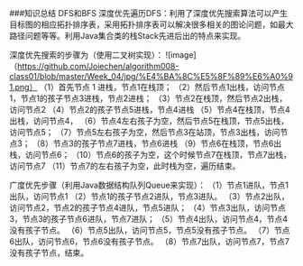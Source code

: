 ###知识总结
DFS和BFS
   深度优先遍历DFS：利用了深度优先搜索算法可以产生目标图的相应拓扑排序表，采用拓扑排序表可以解决很多相关的图论问题，如最大路径问题等等。利用Java集合类的栈Stack先进后出的特点来实现。
   
深度优先搜索的步骤为（使用二叉树实现）：
![image]（https://github.com/Joiechen/algorithm008-class01/blob/master/Week_04/jpg/%E4%BA%8C%E5%8F%89%E6%A0%91.png）
（1）首先节点 1 进栈，节点1在栈顶；
（2）然后节点1出栈，访问节点1，节点1的孩子节点3进栈，节点2进栈；
（3）节点2在栈顶，然后节点2出栈，访问节点2
（4）节点2的孩子节点5进栈，节点4进栈
（5）节点4在栈顶，节点4出栈，访问节点4，
（6）节点4左右孩子为空，然后节点5在栈顶，节点5出栈，访问节点5；
（7）节点5左右孩子为空，然后节点3在站顶，节点3出栈，访问节点3；
（8）节点3的孩子节点7进栈，节点6进栈
（9）节点6在栈顶，节点6出栈，访问节点6；
（10）节点6的孩子为空，这个时候节点7在栈顶，节点7出栈，访问节点7
（11）节点7的左右孩子为空，此时栈为空，遍历结束。

广度优先步骤（利用Java数据结构队列Queue来实现）：
（1）节点1进队，节点1出队，访问节点1
（2）节点1的孩子节点2进队，节点3进队。
（3）节点2出队，访问节点2，节点2的孩子节点4进队，节点5进队；
（4）节点3出队，访问节点3，节点3的孩子节点6进队，节点7进队；
（5）节点4出队，访问节点4，节点4没有孩子节点。
（6）节点5出队，访问节点5，节点5没有孩子节点。
（7）节点6出队，访问节点6，节点6没有孩子节点。
（8）节点7出队，访问节点7，节点7没有孩子节点，结束。